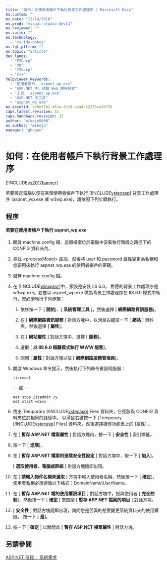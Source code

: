 ```yaml
---
title: "如何：在使用者帳戶下執行背景工作處理序 | Microsoft Docs"
ms.custom: ""
ms.date: "12/14/2016"
ms.prod: "visual-studio-dev14"
ms.reviewer: ""
ms.suite: ""
ms.technology: 
  - "vs-ide-debug"
ms.tgt_pltfrm: ""
ms.topic: "article"
dev_langs: 
  - "FSharp"
  - "VB"
  - "CSharp"
  - "C++"
helpviewer_keywords: 
  - "使用者帳戶、 aspnet_wp.exe"
  - "ASP.NET 中，偵錯 Web 應用程式"
  - "工具、 aspnet_wp.exe"
  - "ASP.NET 中工具"
  - "aspnet_wp.exe"
ms.assetid: b58e97b1-e62a-4318-aea4-52276ea20735
caps.latest.revision: 32
caps.handback.revision: 32
author: "mikejo5000"
ms.author: "mikejo"
manager: "ghogen"
---
```

# 如何：在使用者帳戶下執行背景工作處理序
[!INCLUDE[vs2017banner](../code-quality/includes/vs2017banner.md)]

若要設定電腦以便在某個使用者帳戶下執行 [!INCLUDE[vstecasp](../code-quality/includes/vstecasp_md.md)] 背景工作處理序 (aspnet_wp.exe 或 w3wp.exe)，請依照下列步驟執行。  
  
## <a name="procedure"></a>程序  
  
#### <a name="to-run-aspnetwpexe-under-a-user-account"></a>若要在使用者帳戶下執行 aspnet_wp.exe  
  
1.  開啟 machine.config 檔，這個檔案位於電腦中安裝執行階段之路徑下的 CONFIG 資料夾內。  
  
2.  尋找 &lt;processModel&gt; 區段，然後將 user 和 password 屬性變更為名稱和您要用來執行 aspnet_wp.exe 的使用者帳戶的密碼。  
  
3.  儲存 machine.config 檔。  
  
4.  在 [!INCLUDE[winxpsvr](../debugger/includes/winxpsvr_md.md)]中，預設是安裝 IIS 6.0。 對應的背景工作處理序是 w3wp.exe。若要以 aspnet_wp.exe 做為背景工作處理序在 IIS 6.0 模式中執行，您必須執行下列步驟：  
  
    1.  依序按一下 [ **開始**]、[ **系統管理工具** ]，然後選擇 [ **網際網路資訊服務**]。  
  
    2.  在 [ **網際網路資訊服務** ] 對話方塊中，以滑鼠右鍵按一下 [ **網站** ] 資料夾，然後選擇 [ **屬性**]。  
  
    3.  在 [ **網站屬性** ] 對話方塊中，選擇 [ **服務**]。  
  
    4.  選取 [ **以 IIS 6.0 隔離模式執行 WWW 服務**]。  
  
    5.  關閉 [ **屬性** ] 對話方塊以及 [ **網際網路服務管理員**]。  
  
5.  開啟 Windows 命令提示，然後執行下列命令重設伺服器：  
  
    ```  
    iisreset  
    ```  
    — 或 —  
  
    ```  
    net stop iisadmin /y  
    net start w3svc  
    ```  
  
6.  找出 Temporary [!INCLUDE[vstecasp](../code-quality/includes/vstecasp_md.md)] Files 資料夾，它應該與 CONFIG 資料夾位於相同的路徑中。 以滑鼠右鍵按一下 [Temporary [!INCLUDE[vstecasp](../code-quality/includes/vstecasp_md.md)] Files] 資料夾，然後選擇捷徑功能表上的 [屬性]  。  
  
7.  在 [ **暫存 ASP.NET 檔案屬性** ] 對話方塊內，按一下 [ **安全性** ] 索引標籤。  
  
8.  按一下 [ **進階**]。  
  
9. 在 [ **暫存 ASP.NET 檔案的進階安全性設定** ] 對話方塊中，按一下 [ **加入**]。  
  
    [ **選取使用者、電腦或群組** ] 對話方塊隨即出現。  
  
10. 在 [ **請輸入物件名稱來選取** ] 方塊中輸入使用者名稱，然後按一下 [ **確定**]。 使用者名稱必須遵循以下格式：DomainName\UserName。  
  
11. 在 [ **暫存 ASP.NET 檔的使用權限項目** ] 對話方塊中，授與使用者 [ **完全控制**]，然後按一下 [ **確定** ] 來關閉 [ **暫存 ASP.NET 檔案的項目** ] 對話方塊。  
  
12. [ **安全性** ] 對話方塊隨即出現，詢問您是否真的想要變更系統資料夾的使用權限。 按一下 [ **是**]。  
  
13. 按一下 [ **確定** ] 以關閉此 [ **暫存 ASP.NET 檔案屬性** ] 對話方塊。  
  
## <a name="see-also"></a>另請參閱  
[ASP.NET 偵錯︰ 系統需求](../debugger/aspnet-debugging-system-requirements.md)  
  
